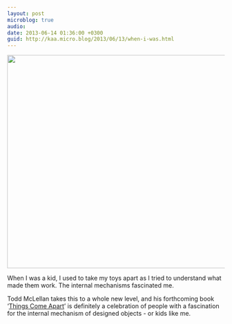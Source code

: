 ```yaml
---
layout: post
microblog: true
audio: 
date: 2013-06-14 01:36:00 +0300
guid: http://kaa.micro.blog/2013/06/13/when-i-was.html
---
```

<img src="https://micro.kaa.bz/uploads/2018/57131b0035.jpg" alt="" width="660" height="495" class="alignnone size-full wp-image-627" /><p>When I was a kid, I used to take my toys apart as I tried to understand what made them work. The internal mechanisms fascinated me.</p>

<p>Todd McLellan takes this to a whole new level, and his forthcoming book ‘<a href="http://thamesandhudsonusa.com/books/things-come-apart-hardcover/">Things Come Apart</a>’ is definitely a celebration of people with a fascination for the internal mechanism of designed objects - or kids like me.</p>
